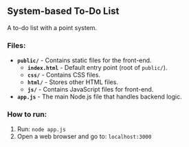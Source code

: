 ## System-based To-Do List
A to-do list with a point system.

### Files:
- **`public/`** - Contains static files for the front-end.
  - **`index.html`** - Default entry point (root of `public/`).
  - **`css/`** - Contains CSS files.
  - **`html/`** - Stores other HTML files.
  - **`js/`** - Contains JavaScript files for front-end.
- **`app.js`** - The main Node.js file that handles backend logic.

### How to run:
1. Run: `node app.js`
2. Open a web browser and go to: `localhost:3000`
